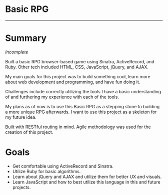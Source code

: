 # Basic RPG

---

# Summary

*Incomplete* 

Built a basic RPG browser-based game using Sinatra, ActiveRecord, and Ruby. Other tech included HTML, CSS, JavaScript, jQuery, and AJAX. 

My main goals for this project was to build something cool, learn more about web development and programming, and have fun doing it.

Challenges include correctly utilizing the tools I have a basic understanding of and furthering my experience with each of the tools.

My plans as of now is to use this Basic RPG as a stepping stone to building a more unique RPG afterwards. I want to use this project as a skeleton for my future idea.

Built with RESTful routing in mind. Agile methodology was used for the creation of this project. 


# Goals

* Get comfortable using ActiveRecord and Sinatra.
* Utilize Ruby for basic algorithms.
* Learn about jQuery and AJAX and utilize them for better UX and visuals.
* Learn JavaScript and how to best utilize this language in this and future projects.

